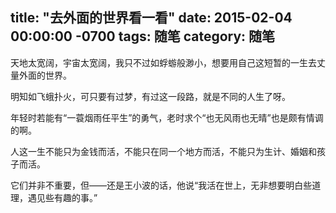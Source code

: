 title: "去外面的世界看一看"
date: 2015-02-04 00:00:00 -0700
tags: 随笔
category: 随笔
---
天地太宽阔，宇宙太宽阔，我只不过如蜉蝣般渺小，想要用自己这短暂的一生去丈量外面的世界。

明知如飞蛾扑火，可只要有过梦，有过这一段路，就是不同的人生了呀。

年轻时若能有“一蓑烟雨任平生”的勇气，老时求个“也无风雨也无晴”也是颇有情调的啊。

人这一生不能只为金钱而活，不能只在同一个地方而活，不能只为生计、婚姻和孩子而活。

它们并非不重要，但——还是王小波的话，他说“我活在世上，无非想要明白些道理，遇见些有趣的事。”